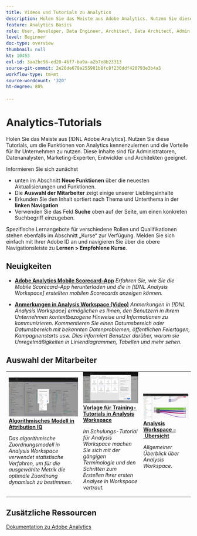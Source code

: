 ```yaml
---
title: Videos und Tutorials zu Analytics
description: Holen Sie das Meiste aus Adobe Analytics. Nutzen Sie diese Tutorials, um die Funktionen von Analytics kennenzulernen und die Vorteile für Ihr Unternehmen zu nutzen. Diese Inhalte sind für Administratoren, Datenanalysten, Marketing-Experten, Entwickler und Architekten geeignet.
feature: Analytics Basics
role: User, Developer, Data Engineer, Architect, Data Architect, Admin, Leader
level: Beginner
doc-type: overview
thumbnail: null
kt: 10453
exl-id: 3aa2bc96-ed20-46f7-ba9a-a2b7e8b23313
source-git-commit: 2e20de678e255981b8fc8f230ddf420793e3b4a5
workflow-type: tm+mt
source-wordcount: '320'
ht-degree: 80%

---
```




# Analytics-Tutorials

Holen Sie das Meiste aus [!DNL Adobe Analytics]. Nutzen Sie diese Tutorials, um die Funktionen von Analytics kennenzulernen und die Vorteile für Ihr Unternehmen zu nutzen. Diese Inhalte sind für Administratoren, Datenanalysten, Marketing-Experten, Entwickler und Architekten geeignet.

Informieren Sie sich zunächst

* unten im Abschnitt **Neue Funktionen** über die neuesten Aktualisierungen und Funktionen.
* Die **Auswahl der Mitarbeiter** zeigt einige unserer Lieblingsinhalte
* Erkunden Sie den Inhalt sortiert nach Thema und Unterthema in der **linken Navigation**
* Verwenden Sie das Feld **Suche** oben auf der Seite, um einen konkreten Suchbegriff einzugeben.

Spezifische Lernangebote für verschiedene Rollen und Qualifikationen stehen ebenfalls im Abschnitt „Kurse“ zur Verfügung. Melden Sie sich einfach mit Ihrer Adobe ID an und navigieren Sie über die obere Navigationsleiste zu **Lernen > Empfohlene Kurse**.

## Neuigkeiten

* **[Adobe Analytics Mobile Scorecard-App](additional-tools/analytics-dashboards/adobe-analytics-dashboards-in-app-experience.md)**
   *Erfahren Sie, wie Sie die Mobile Scorecard-App herunterladen und die in [!DNL Analysis Workspace] erstellten mobilen Scorecards anzeigen können.*

* **[Anmerkungen in Analysis Workspace (Video)](analysis-workspace/navigating-workspace-projects/annotations-in-analysis-workspace.md)**
   *Anmerkungen in [!DNL Analysis Workspace] ermöglichen es Ihnen, den Benutzern in Ihrem Unternehmen kontextbezogene Hinweise und Informationen zu kommunizieren. Kommentieren Sie einen Datumsbereich oder Datumsbereich mit bekannten Datenproblemen, öffentlichen Feiertagen, Kampagnenstarts usw. Dies informiert Benutzer darüber, warum sie Unregelmäßigkeiten in Liniendiagrammen, Tabellen und mehr sehen.*

## Auswahl der Mitarbeiter

<table>
<tr>
  <td>
    <a href="analysis-workspace/attribution-iq/algorithmic-model-in-attribution-iq.md">
      <img alt="Algorithmisches Modell in Attribution IQ" src="assets/36205.jpg" />
    </a>
    <div>
      <a href="analysis-workspace/attribution-iq/algorithmic-model-in-attribution-iq.md">
    <strong>Algorithmisches Modell in Attribution IQ</strong>
    </a>
    </div>
    <p>
    <em>Das algorithmische Zuordnungsmodell in Analysis Workspace verwendet statistische Verfahren, um für die ausgewählte Metrik die optimale Zuordnung dynamisch zu bestimmen.</em>
    <p>
  </td>
   <td>
    <a href="analysis-workspace/navigating-workspace-projects/training-tutorial-template-in-analysis-workspace.md">
      <img alt="Vorlage für Trainings-Tutorials in Analysis Workspace" src="assets/33773.jpg" />
    </a>
    <div>
      <a href="analysis-workspace/navigating-workspace-projects/training-tutorial-template-in-analysis-workspace.md">
    <strong>Vorlage für Training-Tutorials in Analysis Workspace</strong>
    </a>
    </div>
    <p>
    <em>Im Schulungs-Tutorial für Analysis Workspace machen Sie sich mit der gängigen Terminologie und den Schritten zum Erstellen Ihrer ersten Analyse in Workspace vertraut.</em>
    <p>
  </td>
  <td>
    <a href="analysis-workspace/analysis-workspace-basics/analysis-workspace-overview.md">
      <img alt="Miniaturbild für das Video „Übersicht zu Analysis Workspace“" src="assets/thumb_analysis-workspace-overview.png" />
    </a>
    <div>
      <a href="analysis-workspace/analysis-workspace-basics/analysis-workspace-overview.md">
    <strong>Analysis Workspace – Übersicht</strong>
    </a>
    </div>
    <p>
    <em>Allgemeiner Überblick über Analysis Workspace.</em>
    <p>
  </td>
</tr>
</table>

## Zusätzliche Ressourcen

[Dokumentation zu Adobe Analytics](https://experienceleague.adobe.com/docs/analytics.html?lang=de)
